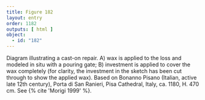 ```yaml
---
title: Figure 182
layout: entry
order: 1182
outputs: [ html ]
object:
  - id: "182"
---
```


Diagram illustrating a cast-on repair. A) wax is applied to the loss and modeled in situ with a pouring gate; B) investment is applied to cover the wax completely (for clarity, the investment in the sketch has been cut through to show the applied wax). Based on Bonanno Pisano (Italian, active late 12th century), Porta di San Ranieri, Pisa Cathedral, Italy, ca. 1180, H. 470 cm. See {% cite 'Morigi 1999' %}.
